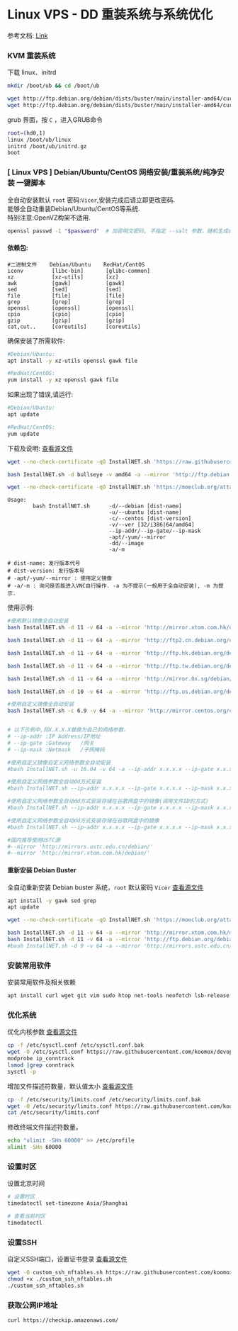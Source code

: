 # Linux VPS - DD 重装系统与系统优化            
参考文档: [Link](https://moeclub.org/2017/11/19/483/)           
### KVM 重装系统         
下载 linux、initrd           
```sh
mkdir /boot/ub && cd /boot/ub

wget http://ftp.debian.org/debian/dists/buster/main/installer-amd64/current/images/netboot/debian-installer/amd64/initrd.gz
wget http://ftp.debian.org/debian/dists/buster/main/installer-amd64/current/images/netboot/debian-installer/amd64/linux
```
grub 界面，按 `C` ，进入GRUB命令           
```sh
root=(hd0,1)
linux /boot/ub/linux
initrd /boot/ub/initrd.gz
boot
```
### [ Linux VPS ] Debian/Ubuntu/CentOS 网络安装/重装系统/纯净安装 一键脚本                 
全自动安装默认 `root` 密码:`Vicer`,安装完成后请立即更改密码.          
能够全自动重装Debian/Ubuntu/CentOS等系统.          
特别注意:OpenVZ构架不适用.           
```sh
openssl passwd -1 "$password"  # 加密明文密码, 不指定 --salt 参数，随机生成salt以使每一次生成的加密字符串不一样
```
#### 依赖包:         
```
#二进制文件    Debian/Ubuntu    RedHat/CentOS
iconv         [libc-bin]       [glibc-common]
xz            [xz-utils]       [xz]
awk           [gawk]           [gawk]
sed           [sed]            [sed]
file          [file]           [file]
grep          [grep]           [grep]
openssl       [openssl]        [openssl]
cpio          [cpio]           [cpio]
gzip          [gzip]           [gzip]
cat,cut..     [coreutils]      [coreutils]
```
确保安装了所需软件:            
```sh
#Debian/Ubuntu:
apt install -y xz-utils openssl gawk file

#RedHat/CentOS:
yum install -y xz openssl gawk file
```
如果出现了错误,请运行:          
```sh
#Debian/Ubuntu:
apt update

#RedHat/CentOS:
yum update
```
下载及说明: [查看源文件](/storage/linux/debian/DebianNET/InstallNET.sh)         
```sh
wget --no-check-certificate -qO InstallNET.sh 'https://raw.githubusercontent.com/koomox/devops/master/storage/linux/debian/DebianNET/InstallNET.sh' && chmod a+x InstallNET.sh

bash InstallNET.sh -d bullseye -v amd64 -a --mirror 'http://ftp.debian.org/debian/'
```
```sh
wget --no-check-certificate -qO InstallNET.sh 'https://moeclub.org/attachment/LinuxShell/InstallNET.sh' && chmod a+x InstallNET.sh
```
```
Usage:
        bash InstallNET.sh      -d/--debian [dist-name]
                                -u/--ubuntu [dist-name]
                                -c/--centos [dist-version]
                                -v/--ver [32/i386|64/amd64]
                                --ip-addr/--ip-gate/--ip-mask
                                -apt/-yum/--mirror
                                -dd/--image
                                -a/-m

# dist-name: 发行版本代号
# dist-version: 发行版本号
# -apt/-yum/--mirror : 使用定义镜像
# -a/-m : 询问是否能进入VNC自行操作. -a 为不提示(一般用于全自动安装), -m 为提示.
```
使用示例:       
```sh
#使用默认镜像全自动安装
bash InstallNET.sh -d 11 -v 64 -a --mirror 'http://mirror.xtom.com.hk/debian/'

bash InstallNET.sh -d 11 -v 64 -a --mirror 'http://ftp2.cn.debian.org/debian/'

bash InstallNET.sh -d 11 -v 64 -a --mirror 'http://ftp.hk.debian.org/debian/'

bash InstallNET.sh -d 11 -v 64 -a --mirror 'http://ftp.tw.debian.org/debian/'

bash InstallNET.sh -d 11 -v 64 -a --mirror 'http://mirror.0x.sg/debian/'

bash InstallNET.sh -d 10 -v 64 -a --mirror 'http://ftp.us.debian.org/debian/'

#使用自定义镜像全自动安装
bash InstallNET.sh -c 6.9 -v 64 -a --mirror 'http://mirror.centos.org/centos'


# 以下示例中,将X.X.X.X替换为自己的网络参数.
# --ip-addr :IP Address/IP地址
# --ip-gate :Gateway   /网关
# --ip-mask :Netmask   /子网掩码

#使用自定义镜像自定义网络参数全自动安装
#bash InstallNET.sh -u 16.04 -v 64 -a --ip-addr x.x.x.x --ip-gate x.x.x.x --ip-mask x.x.x.x --mirror 'http://archive.ubuntu.com/ubuntu'

#使用自定义网络参数全自动dd方式安装
#bash InstallNET.sh --ip-addr x.x.x.x --ip-gate x.x.x.x --ip-mask x.x.x.x -dd 'https://moeclub.org/onedrive/IMAGE/Windows/win7emb_x86.tar.gz'

#使用自定义网络参数全自动dd方式安装存储在谷歌网盘中的镜像(调用文件ID的方式)
#bash InstallNET.sh --ip-addr x.x.x.x --ip-gate x.x.x.x --ip-mask x.x.x.x -dd "https://image.moeclub.org/GoogleDrive/1cqVl2wSGx92UTdhOxU9pW3wJgmvZMT_J"

#使用自定义网络参数全自动dd方式安装存储在谷歌网盘中的镜像
#bash InstallNET.sh --ip-addr x.x.x.x --ip-gate x.x.x.x --ip-mask x.x.x.x -dd "https://image.moeclub.org/GoogleDrive/1cqVl2wSGx92UTdhOxU9pW3wJgmvZMT_J"

#国内推荐使用USTC源
#--mirror 'http://mirrors.ustc.edu.cn/debian/'
#--mirror 'http://mirror.xtom.com.hk/debian/'
```
#### 重新安装 Debian Buster           
全自动重新安装 Debian buster 系统，`root` 默认密码 `Vicer` [查看源文件](/storage/linux/debian/DebianNET/InstallNET.sh)            
```sh
apt install -y gawk sed grep
apt update

wget --no-check-certificate -qO InstallNET.sh 'https://moeclub.org/attachment/LinuxShell/InstallNET.sh' && chmod a+x InstallNET.sh

bash InstallNET.sh -d 11 -v 64 -a --mirror 'http://mirror.xtom.com.hk/debian/'
bash InstallNET.sh -d 11 -v 64 -a --mirror 'http://ftp.debian.org/debian/'
#bash InstallNET.sh -d 9 -v 64 -a --mirror 'http://mirrors.ustc.edu.cn/debian/'
```
### 安装常用软件          
安装常用软件及相关依赖        
```sh
apt install curl wget git vim sudo htop net-tools neofetch lsb-release build-essential
```
### 优化系统         
优化内核参数 [查看源文件](/storage/linux/debian/sysctl/aliyun.lightsail.sysctl.conf)        
```sh
cp -f /etc/sysctl.conf /etc/sysctl.conf.bak
wget -O /etc/sysctl.conf https://raw.githubusercontent.com/koomox/devops/master/storage/linux/debian/sysctl/aliyun.lightsail.sysctl.conf
modprobe ip_conntrack
lsmod |grep conntrack
sysctl -p
```
增加文件描述符数量，默认值太小 [查看源文件](/storage/linux/debian/sysctl/aliyun.limits.conf)            
```sh
cp -f /etc/security/limits.conf /etc/security/limits.conf.bak
wget -O /etc/security/limits.conf https://raw.githubusercontent.com/koomox/devops/master/storage/linux/debian/sysctl/aliyun.limits.conf
cat /etc/security/limits.conf
```
修改终端文件描述符数量。           
```sh
echo "ulimit -SHn 60000" >> /etc/profile
ulimit -SHn 60000
```
### 设置时区         
设置北京时间             
```sh
# 设置时区
timedatectl set-timezone Asia/Shanghai

# 查看当前时区
timedatectl
```
### 设置SSH          
自定义SSH端口，设置证书登录 [查看源文件](/storage/linux/scripts/nftables/nftables.rules.sh)         
```sh
wget -O custom_ssh_nftables.sh https://raw.githubusercontent.com/koomox/devops/master/storage/linux/scripts/nftables/nftables.rules.sh
chmod +x ./custom_ssh_nftables.sh
./custom_ssh_nftables.sh
```
### 获取公网IP地址          
```sh
curl https://checkip.amazonaws.com/
```